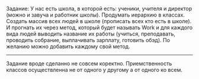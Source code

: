 Задание: 
У нас есть школа, в которой есть: ученики, учителя и директор (можно и завуча и работник школы). Продумать иерархию в классах. Создать массив всех людей в школе (прописать всех кто есть в школе). И прогнать их через метод, который будет называть Work и для каждого вида людей выводить название их работы (учиться, преподавать, проводить собрание, выплачивать зарплату, готовить обэд).
По желанию можно добавить каждому свой метод.
____
Задание вроде сделанно не совсем коректно. Приемственность классов осуществленна не от одного у другому а от одного ко всем.
